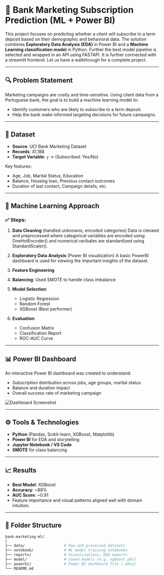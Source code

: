 # 🏦 Bank Marketing Subscription Prediction (ML + Power BI)

This project focuses on predicting whether a client will subscribe to a term deposit based on their demographic and behavioral data. The solution combines **Exploratory Data Analysis (EDA)** in Power BI and a **Machine Learning classification model** in Python. Further the best model pipeline is selected and wrapped in an API using FASTAPI. It is further connected with a streamlit frontend. Let us have a walkthrough for a complete project.

---

## 🔍 Problem Statement

Marketing campaigns are costly and time-sensitive. Using client data from a Portuguese bank, the goal is to build a machine learning model to:
- Identify customers who are likely to subscribe to a term deposit.
- Help the bank make informed targeting decisions for future campaigns.

---

## 📁 Dataset

- **Source**: UCI Bank Marketing Dataset  
- **Records**: 41,188  
- **Target Variable**: `y` → (Subscribed: Yes/No)

Key features:
- Age, Job, Marital Status, Education  
- Balance, Housing loan, Previous contact outcomes  
- Duration of last contact, Campaign details, etc.

---

## 🧠 Machine Learning Approach

### ✅ Steps:
1. **Data Cleaning** (handled unknowns, encoded categories)
   Data is clenaed and preprocessed where categorical variables are encoded using OneHotEncoder() and numerical varibales are standardized using StandardScaler().
2. **Exploratory Data Analysis** (Power BI visualization)
   A basic PowerBI dashboard is used for viewing the important insights of the dataset.
   
5. **Feature Engineering**
6. **Balancing**: Used SMOTE to handle class imbalance
7. **Model Selection**:
   - Logistic Regression  
   - Random Forest  
   - XGBoost (Best performer)
8. **Evaluation**:
   - Confusion Matrix  
   - Classification Report  
   - ROC-AUC Curve

---

## 📊 Power BI Dashboard

An interactive Power BI dashboard was created to understand:
- Subscription distribution across jobs, age groups, marital status
- Balance and duration impact
- Overall success rate of marketing campaign

![Dashboard Screenshot](path/to/your/dashboard.png)

---

## ⚙️ Tools & Technologies

- **Python** (Pandas, Scikit-learn, XGBoost, Matplotlib)
- **Power BI** for EDA and storytelling
- **Jupyter Notebook / VS Code**
- **SMOTE** for class balancing

---

## 📈 Results

- **Best Model**: XGBoost  
- **Accuracy**: ~89%  
- **AUC Score**: ~0.91  
- Feature importance and visual patterns aligned well with domain intuition.

---

## 📂 Folder Structure

```bash
bank-marketing-ml/
│
├── data/                  # Raw and processed datasets
├── notebook/              # ML model training notebooks
├── reports/               # Visualizations, EDA exports
├── model/                 # Saved models (e.g. xgboost.pkl)
├── powerbi/               # Power BI dashboard file (.pbix)
└── README.md
